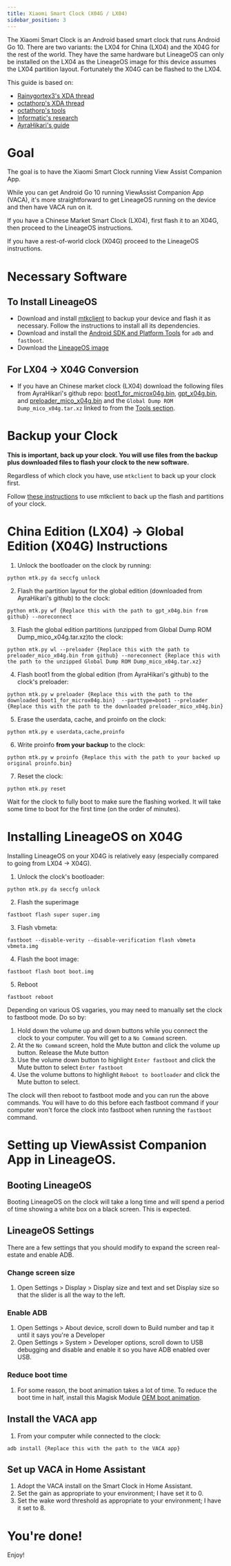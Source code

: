 ```yaml
---
title: Xiaomi Smart Clock (X04G / LX04)
sidebar_position: 3
---
```


The Xiaomi Smart Clock is an Android based smart clock that runs Android Go 10. There are two variants: the LX04 for China (LX04) and the X04G for the rest of the world. They have the same hardware but LineageOS can only be installed on the LX04 as the LineageOS image for this device assumes the LX04 partition layout. Fortunately the X04G can be flashed to the LX04.

This guide is based on:
- [Rainygortex3's XDA thread](https://xdaforums.com/t/guide-xiaomi-smart-clock-guide-to-convert-lx04-china-edition-to-x04g-global-edition-and-vice-versa.4665010/)
- [octathorp's XDA thread](https://xdaforums.com/t/xiaomi-mi-smart-clock-development-guide-gsi.4629771/)
- [octathorp's tools](https://github.com/octathorp/x04g_tools)
- [Informatic's research](https://github.com/Informatic/xiaomi-x04g-research)
- [AyraHikari's guide](https://github.com/AyraHikari/xiaomi-x04g-lx04/tree/main)

# Goal

The goal is to have the Xiaomi Smart Clock running View Assist Companion App. 

While you can get Android Go 10 running ViewAssist Companion App (VACA), it's more straightforward to get LineageOS running on the device and then have VACA run on it.

If you have a Chinese Market Smart Clock (LX04), first flash it to an X04G, then proceed to the LineageOS instructions.

If you have a rest-of-world clock (X04G) proceed to the LineageOS instructions.

# Necessary Software

## To Install LineageOS
- Download and install [mtkclient]( https://github.com/bkerler/mtkclient) to backup your device and flash it as necessary. Follow the instructions to install all its dependencies.
- Download and install the [Android SDK and Platform Tools](https://developer.android.com/tools/releases/platform-tools) for `adb` and `fastboot`.
- Download the [LineageOS image](https://androidfilehost.com/?fid=10620683726822080854)


## For LX04 -> X04G Conversion
- If you have an Chinese market clock (LX04) download the following files from AyraHikari's github repo: [boot1_for_microx04g.bin](https://github.com/AyraHikari/xiaomi-x04g-lx04/blob/main/files/boot1_for_microx04g.bin), [gpt_x04g.bin](https://github.com/AyraHikari/xiaomi-x04g-lx04/blob/main/files/gpt_x04g.bin), and [preloader_mico_x04g.bin](https://github.com/AyraHikari/xiaomi-x04g-lx04/blob/main/files/preloader_mico_x04g.bin) and the `Global Dump ROM Dump_mico_x04g.tar.xz` linked to from the [Tools section](https://github.com/AyraHikari/xiaomi-x04g-lx04/blob/main/convert-lx04-to-x04g.md#tools).


# Backup your Clock

**This is important, back up your clock. You will use files from the backup plus downloaded files to flash your clock to the new software.**

Regardless of which clock you have, use `mtkclient` to back up your clock first.

Follow [these instructions](https://github.com/octathorp/x04g_tools/blob/master/howtos/BackupFlash.md#mtkclient) to use mtkclient to back up the flash and partitions of your clock.

# China Edition (LX04) -> Global Edition (X04G) Instructions

1. Unlock the bootloader on the clock by running: 
```
python mtk.py da seccfg unlock
```
2. Flash the partition layout for the global edition (downloaded from AyraHikari's github) to the clock: 
```
python mtk.py wf {Replace this with the path to gpt_x04g.bin from github} --noreconnect
```
3. Flash the global edition partitions (unzipped from Global Dump ROM Dump_mico_x04g.tar.xz)to the clock: 
```
python mtk.py wl --preloader {Replace this with the path to preloader_mico_x04g.bin from github} --noreconnect {Replace this with the path to the unzipped Global Dump ROM Dump_mico_x04g.tar.xz}
```
4. Flash boot1 from the global edition (from AyraHikari's github) to the clock's preloader: 
```
python mtk.py w preloader {Replace this with the path to the downloaded boot1_for_microx04g.bin}  --parttype=boot1 --preloader {Replace this with the path to the downloaded preloader_mico_x04g.bin}
```
5. Erase the userdata, cache, and proinfo on the clock: 
```
python mtk.py e userdata,cache,proinfo
```
6. Write proinfo **from your backup** to the clock: 
```
python mtk.py w proinfo {Replace this with the path to your backed up original proinfo.bin}
```
7. Reset the clock: 
```
python mtk.py reset
```

Wait for the clock to fully boot to make sure the flashing worked. It will take some time to boot for the first time (on the order of minutes).

# Installing LineageOS on X04G

Installing LineageOS on your X04G is relatively easy (especially compared to going from LX04 -> X04G).

1. Unlock the clock's bootloader: 
```
python mtk.py da seccfg unlock
```
2. Flash the superimage
```
fastboot flash super super.img
```
3. Flash vbmeta: 
```
fastboot --disable-verity --disable-verification flash vbmeta vbmeta.img
```
4. Flash the boot image: 
```
fastboot flash boot boot.img
```
5. Reboot
```
fastboot reboot
```

Depending on various OS vagaries, you may need to manually set the clock to fastboot mode. Do so by:
1. Hold down the volume up and down buttons while you connect the clock to your computer. You will get to a `No Command` screen.
1. At the `No Command` screen, hold the Mute button and click the volume up button. Release the Mute button
1. Use the volume down button to highlight `Enter fastboot` and click the Mute button to select `Enter fastboot`
1. Use the volume buttons to highlight `Reboot to bootloader` and click the Mute button to select.

The clock will then reboot to fastboot mode and you can run the above commands. You will have to do this before each fastboot command if your computer won't force the clock into fastboot when running the `fastboot` command.

# Setting up ViewAssist Companion App in LineageOS.

## Booting LineageOS

Booting LineageOS on the clock will take a long time and will spend a period of time showing a white box on a black screen. This is expected.

## LineageOS Settings

There are a few settings that you should modify to expand the screen real-estate and enable ADB.

### Change screen size

1. Open Settings > Display > Display size and text and set Display size so that the slider is all the way to the left.

### Enable ADB

1. Open Settings > About device, scroll down to Build number and tap it until it says you're a Developer
2. Open Settings > System > Developer options, scroll down to USB debugging and disable and enable it so you have ADB enabled over USB.

### Reduce boot time

1. For some reason, the boot animation takes a lot of time. To reduce the boot time in half, install this Magisk Module [OEM boot animation](https://github.com/stelios333/x04g_bootanim/releases).

## Install the VACA app

1. From your computer while connected to the clock:
```
adb install {Replace this with the path to the VACA app}
```

## Set up VACA in Home Assistant
1. Adopt the VACA install on the Smart Clock in Home Assistant.
1. Set the gain as appropriate to your environment; I have set it to 0.
1. Set the wake word threshold as appropriate to your environment; I have it set to 8.

# You're done!
Enjoy!

